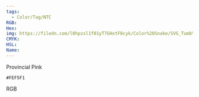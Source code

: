 ```yaml
---
tags:
  - Color/Tag/NTC
RGB:
Hex:
img: https://filedn.com/l0hpzxl1f01yT7GHxtF8cyk/Color%20Snake/SVG_Tumb%20Mass%20No%20Name/FEF5F1.svg
CMYK:
HSL:
Name:
---
```

Provincial Pink
```palette
#FEF5F1
```
RGB
